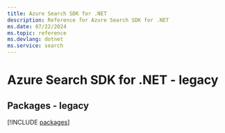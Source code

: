 ```yaml
---
title: Azure Search SDK for .NET
description: Reference for Azure Search SDK for .NET
ms.date: 07/22/2024
ms.topic: reference
ms.devlang: dotnet
ms.service: search
---
```

# Azure Search SDK for .NET - legacy
## Packages - legacy
[!INCLUDE [packages](search-index.md)]